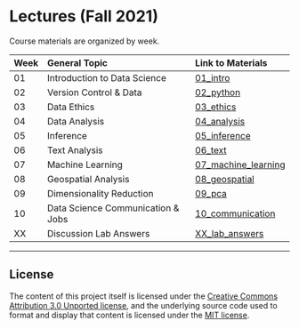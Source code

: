 # Lectures (Fall 2021)

Course materials are organized by week. 

|Week  | General Topic  | Link to Materials   | 
|---|:---|:---|
| 01 | Introduction to Data Science   | [01_intro](https://github.com/COGS108/Lectures-Fa21/tree/main/01_intro)   | 
| 02 | Version Control & Data  | [02_python](https://github.com/COGS108/Lectures-Fa21/tree/main/02_data) |
| 03 | Data Ethics  | [03_ethics](https://github.com/COGS108/Lectures-Fa21/tree/main/03_ethics) |
| 04 | Data Analysis | [04_analysis](https://github.com/COGS108/Lectures-Fa21/tree/main/04_analysis)   | 
| 05 | Inference | [05_inference](https://github.com/COGS108/Lectures-Fa21/tree/main/05_inference)   |
| 06 | Text Analysis  | [06_text](https://github.com/COGS108/Lectures-Fa21/tree/main/06_text)   | 
| 07 | Machine Learning  |  [07_machine_learning](https://github.com/COGS108/Lectures-Fa21/tree/main/07_machine_learning)  | 
| 08 | Geospatial Analysis | [08_geospatial](https://github.com/COGS108/Lectures-Fa21/tree/main/08_geospatial) | 
| 09 | Dimensionality Reduction  | [09_pca](https://github.com/COGS108/Lectures-Fa21/tree/main/09_pca)  |
| 10 | Data Science Communication & Jobs  | [10_communication](https://github.com/COGS108/Lectures-Fa21/tree/main/10_communication)   | 
| XX | Discussion Lab Answers  | [XX_lab_answers](https://github.com/COGS108/Lectures-Fa21/tree/main/XX_lab_answers)   | 


---
## License 

The content of this project itself is licensed under the [Creative Commons Attribution 3.0 Unported license](https://creativecommons.org/licenses/by/3.0/), and the underlying source code used to format and display that content is licensed under the [MIT license](https://github.com/github/choosealicense.com/blob/gh-pages/LICENSE.md).
